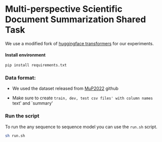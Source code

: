 # Multi-perspective Scientific Document Summarization Shared Task


We use a modified fork of [huggingface transformers](https://github.com/huggingface/transformers) for our experiments.

#### Install environment

```sh
pip install requirements.txt
```

### Data format:

* We used the dataset released from [MuP2022](https://github.com/allenai/mup) github

* Make sure to create `train, dev, test csv files' with column names `text' and `summary'


### Run the script

To run the any sequence to sequence model you can use the `run.sh` script.

```sh
sh run.sh
```
